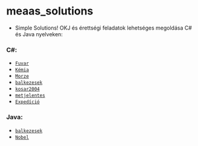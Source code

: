 # meaas_solutions

- Simple Solutions!
OKJ és érettségi feladatok lehetséges megoldása C# és Java nyelveken:

### C#:
* [`Fuvar`](https://github.com/meaash/meaas_solutions/tree/main/C%23/C%23Solutions/Fuvar/Fuvar)
* [`Kémia`](https://github.com/meaash/meaas_solutions/tree/main/C%23/C%23Solutions/K%C3%A9mia/K%C3%A9mia)
* [`Morze`](https://github.com/meaash/meaas_solutions/tree/main/C%23/C%23Solutions/Morze/Morze)
* [`balkezesek`](https://github.com/meaash/meaas_solutions/tree/main/C%23/C%23Solutions/balkezesek/balkezesek)
* [`kosar2004`](https://github.com/meaash/meaas_solutions/tree/main/C%23/C%23Solutions/kosar2004/kosar2004)
* [`metjelentes`](https://github.com/meaash/meaas_solutions/tree/main/C%23/C%23Solutions/metjelentes/metjelentes)
* [`Expedíció`](https://github.com/meaash/meaas_solutions/tree/main/C%23/C%23Solutions/radio.txt/radio.txt)

### Java:
* [`balkezesek`](https://github.com/meaash/meaas_solutions/tree/main/Java/JavaSolutions/src/main/java/balkezesek)
* [`Nobel`](https://github.com/meaash/meaas_solutions/tree/main/Java/JavaSolutions/src/main/java/nobel)



